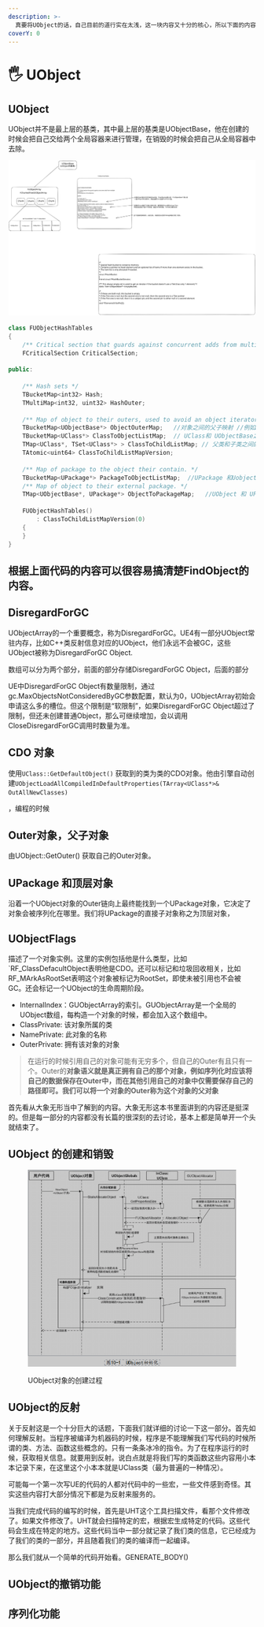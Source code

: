 ```yaml
---
description: >-
  真要将UObject的话，自己目前的道行实在太浅，这一块内容又十分的核心，所以下面的内容可以说是自己集百家之所长，自己归纳总结的一个结果。这是一篇笔记，是从各处资料学到的东西的一个简单的汇总和整体。
coverY: 0
---
```


# 🖐 UObject

## UObject

UObject并不是最上层的基类，其中最上层的基类是UObjectBase，他在创建的时候会把自己交给两个全局容器来进行管理，在销毁的时候会把自己从全局容器中去除。



<img src="../../.gitbook/assets/file.excalidraw.svg" alt="" class="gitbook-drawing">

```cpp
class FUObjectHashTables
{
	/** Critical section that guards against concurrent adds from multiple threads */
	FCriticalSection CriticalSection;

public:

	/** Hash sets */
	TBucketMap<int32> Hash;   
	TMultiMap<int32, uint32> HashOuter;

	/** Map of object to their outers, used to avoid an object iterator to find such things. **/
	TBucketMap<UObjectBase*> ObjectOuterMap;   //对象之间的父子映射 //例如Actor 和ActorComponent的关系
	TBucketMap<UClass*> ClassToObjectListMap;  // UClass和 UObjectBase之间的映射关系
	TMap<UClass*, TSet<UClass*> > ClassToChildListMap; // 父类和子类之间的映射关系
	TAtomic<uint64> ClassToChildListMapVersion;

	/** Map of package to the object their contain. */
	TBucketMap<UPackage*> PackageToObjectListMap;  //UPackage 和Uobject之间的映射关系
	/** Map of object to their external package. */  
	TMap<UObjectBase*, UPackage*> ObjectToPackageMap;   //UObject 和 UPackage 之间的映射关系 

	FUObjectHashTables()
		: ClassToChildListMapVersion(0)
	{
	}
}
```

## 根据上面代码的内容可以很容易搞清楚FindObject的内容。



##

## DisregardForGC

UObjectArray的一个重要概念，称为DisregardForGC。UE4有一部分UObject常驻内存，比如C++类反射信息对应的UObject，他们永远不会被GC，这些UObject被称为DisregardForGC Object.

数组可以分为两个部分，前面的部分存储DisregardForGC Object，后面的部分

UE中DisregardForGC Object有数量限制，通过gc.MaxObjectsNotConsideredByGC参数配置，默认为0，UObjectArray初始会申请这么多的槽位。但这个限制是“软限制”，如果DisregardForGC Object超过了限制，但还未创建普通Object，那么可继续增加，会以调用CloseDisregardForGC调用时数量为准。

## CDO 对象

使用`UClass::GetDefaultObject()` 获取到的类为类的CDO对象。他由引擎自动创建`UObjectLoadAllCompiledInDefaultProperties(TArray<UClass*>& OutAllNewClasses)`

，编程的时候

## Outer对象，父子对象

由UObject::GetOuter() 获取自己的Outer对象。



## UPackage 和顶层对象

沿着一个UObject对象的Outer链向上最终能找到一个UPackage对象，它决定了对象会被序列化在哪里。我们将UPackage的直接子对象称之为顶层对象，

## UObjectFlags

描述了一个对象实例。这里的实例包括他是什么类型，比如\`RF\_ClassDefacultObject表明他是CDO。还可以标记和垃圾回收相关，比如RF\_MArkAsRootSet表明这个对象被标记为RootSet，即使未被引用也不会被GC。还会标记一个UObject的生命周期阶段。



* InternalIndex：GUObjectArray的索引。GUObjectArray是一个全局的UObject数组，每构造一个对象的时候，都会加入这个数组中。
* ClassPrivate: 该对象所属的类
* NamePrivate: 此对象的名称
* OuterPrivate: 拥有该对象的对象

> 在运行的时候引用自己的对象可能有无穷多个，但自己的Outer有且只有一个。Outer的**对象语义就是真正拥有自己的那个对象，例如序列化时应该将自己的数据保存在Outer中，而在其他引用自己的对象中仅需要保存自己的路径即可。我们可以将一个对象的Outer称为这个对象的父对象**









首先看从大象无形当中了解到的内容。大象无形这本书里面讲到的内容还是挺深的。但是每一部分的内容都没有长篇的很深刻的去讨论，基本上都是简单开一个头就结束了。





## UObject 的创建和销毁

<figure><img src="../../.gitbook/assets/image (2).png" alt=""><figcaption><p>UObject对象的创建过程</p></figcaption></figure>









## UObject的反射

关于反射这是一个十分巨大的话题，下面我们就详细的讨论一下这一部分。首先如何理解反射。当程序被编译为机器码的时候，程序是不能理解我们写代码的时候所谓的类、方法、函数这些概念的。只有一条条冰冷的指令。为了在程序运行的时候，获取相关信息。就要用到反射。说白点就是将我们写的类函数这些内容用小本本记录下来，在这里这个小本本就是UClass类（最为普遍的一种情况）。

可能每一个第一次写UE的代码的人都对代码中的一些宏，一些文件感到奇怪。其实这些内容打大部分情况下都是为反射来服务的。

当我们完成代码的编写的时候，首先是UHT这个工具扫描文件，看那个文件修改了。如果文件修改了。UHT就会扫描特定的宏，根据宏生成特定的代码。这些代码会生成在特定的地方。这些代码当中一部分就记录了我们类的信息，它已经成为了我们的类的一部分，并且随着我们的类的编译而一起编译。



那么我们就从一个简单的代码开始看。GENERATE\_BODY()







## UObject的撤销功能





## 序列化功能











